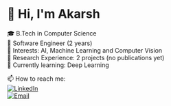 
# 👋 Hi, I'm Akarsh

🎓 B.Tech in Computer Science  
💼 Software Engineer (2 years)  
🧠 Interests: AI, Machine Learning and Computer Vision  
🔭 Research Experience: 2 projects (no publications yet)  
🌱 Currently learning: Deep Learning

📫 How to reach me:  
[![LinkedIn](https://img.shields.io/badge/LinkedIn-0A66C2?style=for-the-badge&logo=linkedin&logoColor=white)](https://www.linkedin.com/in/akarsh-c-shetty)  
[![Email](https://img.shields.io/badge/Email-D14836?style=for-the-badge&logo=gmail&logoColor=white)](mailto:akarshshetty26@gmail.com)
